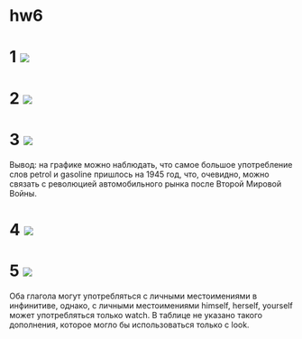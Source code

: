 # hw6

# 1 ![]( https://pp.userapi.com/c845419/v845419236/23320/TreXvS7PqOQ.jpg)
# 2 ![]( https://pp.userapi.com/c830400/v830400236/cdab2/6uZ52SKxqdM.jpg)
# 3 ![]( https://pp.userapi.com/c846320/v846320009/1ffe8/CyxcHwk1NFs.jpg)
Вывод: на графике можно наблюдать, что самое большое употребление слов petrol и gasoline пришлось на 1945 год, что, очевидно, можно связать с революцией автомобильного рынка после Второй Мировой Войны.
# 4 ![]( https://pp.userapi.com/c846324/v846324009/1f677/oXKKPD2_Vqk.jpg)
# 5 ![]( https://pp.userapi.com/c824411/v824411009/10dbee/bgCiHSKkYGU.jpg)
Оба глагола могут употребляться с личными местоимениями в инфинитиве, однако, с личными местоимениями himself, herself, yourself может употребляться только watch. В таблице не указано такого дополнения, которое могло бы использоваться только с look.
